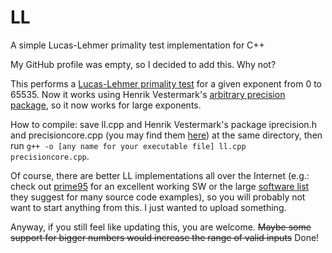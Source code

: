 # LL
A simple Lucas-Lehmer primality test implementation for C++


My GitHub profile was empty, so I decided to add this. Why not?

This performs a [Lucas-Lehmer primality test](http://en.wikipedia.org/wiki/Lucas%E2%80%93Lehmer_primality_test) for a given exponent from 0 to 65535. Now it works using Henrik Vestermark's [arbitrary precision package](http://www.hvks.com/Numerical/arbitrary_precision.html), so it now works for large exponents.

How to compile: save ll.cpp and Henrik Vestermark's package iprecision.h and precisioncore.cpp (you may find them [here](http://www.hvks.com/Numerical/Downloads/Precision.zip)) at the same directory, then run `g++ -o [any name for your executable file] ll.cpp precisioncore.cpp`.

Of course, there are better LL implementations all over the Internet (e.g.: check out [prime95](http://www.mersenne.org/download) for an excellent working SW or the large [software list](http://www.mersenne.org/download/freeware.php) they suggest for many source code examples), so you will probably not want to start anything from this. I just wanted to upload something.

Anyway, if you still feel like updating this, you are welcome. ~~Maybe some support for bigger numbers would increase the range of valid inputs~~ Done!
